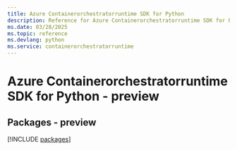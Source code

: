 ```yaml
---
title: Azure Containerorchestratorruntime SDK for Python
description: Reference for Azure Containerorchestratorruntime SDK for Python
ms.date: 03/28/2025
ms.topic: reference
ms.devlang: python
ms.service: containerorchestratorruntime
---
```

# Azure Containerorchestratorruntime SDK for Python - preview
## Packages - preview
[!INCLUDE [packages](containerorchestratorruntime-index.md)]